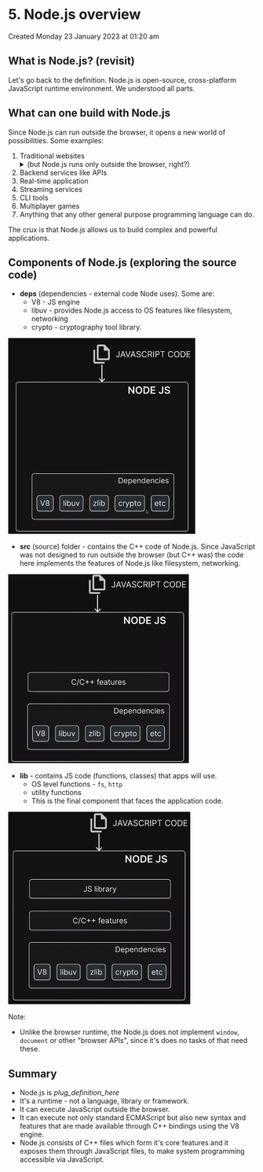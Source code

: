 # 5. Node.js overview
Created Monday 23 January 2023 at 01:20 am


## What is Node.js? (revisit)
Let's go back to the definition. Node.js is open-source, cross-platform JavaScript runtime environment. We understood all parts.


## What can one build with Node.js
Since Node.js can run outside the browser, it opens a new world of possibilities. Some examples:
1. Traditional websites <details><summary>(but Node.js runs only outside the browser, right?)</summary>Yes. But we can have frontend libraries/frameworks that spit out HTML, CSS, JS in an automated way. We can do this with any language, but it's easier to have a system in the same language (isn't that the primary reason why we made Node.js, 😅😂)</details>
2. Backend services like APIs
3. Real-time application
4. Streaming services
5. CLI tools
6. Multiplayer games
7. Anything that any other general purpose programming language can do.

The crux is that Node.js allows us to build complex and powerful applications.


## Components of Node.js (exploring the source code)
- **deps** (dependencies - external code Node uses). Some are:
	- V8 - JS engine
	- libuv - provides Node.js access to OS features like filesystem, networking
	- crypto - cryptography tool library.

![](/assets/5_Nodejs_overview-image-1.png)
- **src** (source) folder - contains the C++ code of Node.js. Since JavaScript was not designed to run outside the browser (but C++ was) the code here implements the features of Node.js like filesystem, networking.

![](/assets/5_Nodejs_overview-image-2.png)
- **lib** - contains JS code (functions, classes) that apps will use.
	- OS level functions - `fs`, `http`
	- utility functions
	- This is the final component that faces the application code.

![](/assets/5_Nodejs_overview-image-3.png)

Note:
- Unlike the browser runtime, the Node.js does not implement `window`, `document` or other "browser APIs", since it's does no tasks of that need these.


## Summary
- Node.js is _plug_definition_here_
- It's a runtime - not a language, library or framework.
- It can execute JavaScript outside the browser.
- It can execute not only standard ECMAScript but also new syntax and features that are made available through C++ bindings using the V8 engine.
- Node.js consists of C++ files which form it's core features and it exposes them through JavaScript files, to make system programming accessible via JavaScript.
